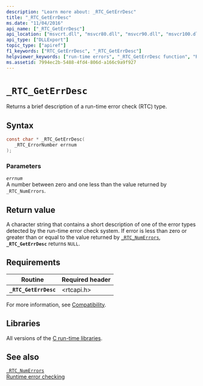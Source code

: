 ```yaml
---
description: "Learn more about: _RTC_GetErrDesc"
title: "_RTC_GetErrDesc"
ms.date: "11/04/2016"
api_name: ["_RTC_GetErrDesc"]
api_location: ["msvcrt.dll", "msvcr80.dll", "msvcr90.dll", "msvcr100.dll", "msvcr100_clr0400.dll", "msvcr110.dll", "msvcr110_clr0400.dll", "msvcr120.dll", "msvcr120_clr0400.dll", "ucrtbase.dll"]
api_type: ["DLLExport"]
topic_type: ["apiref"]
f1_keywords: ["RTC_GetErrDesc", "_RTC_GetErrDesc"]
helpviewer_keywords: ["run-time errors", "_RTC_GetErrDesc function", "RTC_GetErrDesc function"]
ms.assetid: 7994ec2b-5488-4fd4-806d-a166c9a9f927
---
```

# `_RTC_GetErrDesc`

Returns a brief description of a run-time error check (RTC) type.

## Syntax

```C
const char * _RTC_GetErrDesc(
   _RTC_ErrorNumber errnum
);
```

### Parameters

*`errnum`*\
A number between zero and one less than the value returned by `_RTC_NumErrors`.

## Return value

A character string that contains a short description of one of the error types detected by the run-time error check system. If error is less than zero or greater than or equal to the value returned by [`_RTC_NumErrors`](rtc-numerrors.md), **`_RTC_GetErrDesc`** returns `NULL`.

## Requirements

| Routine | Required header |
|---|---|
| **`_RTC_GetErrDesc`** | \<rtcapi.h> |

For more information, see [Compatibility](../compatibility.md).

## Libraries

All versions of the [C run-time libraries](../crt-library-features.md).

## See also

[`_RTC_NumErrors`](rtc-numerrors.md)\
[Runtime error checking](../run-time-error-checking.md)
